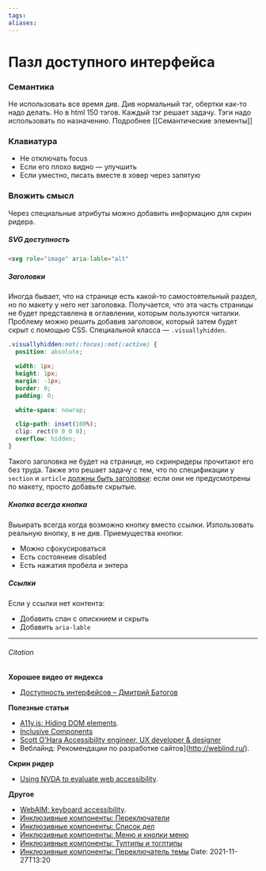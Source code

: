 ```yaml
---
tags: 
aliases: 
---
```

# Пазл доступного интерфейса
### Семантика
Не использовать все время див. Див нормальный тэг, обертки как-то надо делать. Но в html 150 тэгов. Каждый тэг решает задачу. Тэги надо использовать по назначению. Подробнее [[Семантические  элементы]]

### Клавиатура
- Не отключать focus
- Если его плохо видно — улучшить
- Если уместно, писать вместе в ховер через запятую


### Вложить смысл
Через специальные атрибуты можно добавить информацию для скрин ридера.

##### SVG доступность
```html
<svg role="image" aria-lable="alt"
```
##### Заголовки
Иногда бывает, что на странице есть какой-то самостоятельный раздел, но по макету у него нет заголовка. Получается, что эта часть страницы не будет представлена в оглавлении, которым пользуются читалки. Проблему можно решить добавив заголовок, который затем будет скрыт с помощью CSS.
Специальной класса — `.visuallyhidden`. 

```css
.visuallyhidden:not(:focus):not(:active) {
  position: absolute;

  width: 1px;
  height: 1px;
  margin: -1px;
  border: 0;
  padding: 0;

  white-space: nowrap;

  clip-path: inset(100%);
  clip: rect(0 0 0 0);
  overflow: hidden;
}
```
Такого заголовка не будет на странице, но скринридеры прочитают его без труда. Также это решает задачу с тем, что по спецификации у `section` и `article` [должны быть заголовки](https://www.w3.org/TR/html5/sections.html#the-section-element): если они не предусмотрены по макету, просто добавьте скрытые.

##### Кнопка всегда кнопка
Выьирать всегда когда возможно кнопку вместо ссылки. Изпользовать реальную внопку, в не див.
Приемущества кнопки:
- Можно сфокусироваться
- Есть состоянеие disabled
- Есть нажатия пробела и энтера

##### Ссылки
Если у ссылки нет контента:
- Добавить спан с опискнием и скрыть
- Добавить `aria-lable`

---
###### Citation
**Хорошее видео от яндекса**
- [Доступность интерфейсов – Дмитрий Батогов](https://www.youtube.com/watch?v=RoZLuvcbB5c)


**Полезные статьи**
- [A11y.js: Hiding DOM elements](https://allyjs.io/tutorials/hiding-elements.html).
- [Inclusive Components](https://inclusive-components.design/)
- [Scott O'Hara Accessibility engineer, UX developer & designer](https://www.scottohara.me/blog/2017/04/14/inclusively-hidden.html)
- Веблайнд: Рекомендации по разработке сайтов](http://weblind.ru/).

**Скрин ридер**
- [Using NVDA to evaluate web accessibility](https://webaim.org/articles/nvda/).

**Другое**
- [WebAIM: keyboard accessibility](https://webaim.org/techniques/keyboard/).
- [Инклюзивные компоненты: Переключатели](https://medium.com/p/a41388e80974)
- [Инклюзивные компоненты: Список дел](https://medium.com/p/40a324436b3e)
- [Инклюзивные компоненты: Меню и кнопки меню](https://medium.com/p/7f3aa1ad008d)
- [Инклюзивные компоненты: Тултипы и тоглтипы](https://medium.com/p/c20691665ac7)
- [Инклюзивные компоненты: Переключатель темы](https://medium.com/p/96174d95be75)
Date: 2021-11-27T13:20
